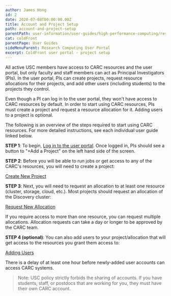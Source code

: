 ```yaml
---
author: James Hong
id: 2
date: 2020-07-08T00:00:00.00Z
title: Account and Project Setup
path: account-and-project-setup
parentPath: user-information/user-guides/high-performance-computing/research-computing-user-portal
cat: coldFront
parentPage: User Guides
sideMenuParent: Research Computing User Portal
excerpt: ColdFront user portal - project setup
---
```


All active USC members have access to CARC resources and the user portal, but only faculty and staff members can act as Principal Investigators (PIs). In the user portal, PIs can create projects, request resource allocations for their projects, and add other users (including students) to the projects they control.

Even though a PI can log in to the user portal, they won't have access to CARC resources by default. In order to start using CARC resources, PIs must create a project and request a resource allocation for it. Adding users to a project is optional.

The following is an overview of the steps required to start using CARC resources. For more detailed instructions, see each individual user guide linked below.  

**STEP 1**: To begin, [Log in to the user portal](https://hpcaccount.usc.edu/). Once logged in, PIs should see a button to "+Add a Project" on the left hand side of the screen.

**STEP 2**:  Before you will be able to run jobs or get access to any of the CARC's resources, you will need to create a project:  

[Create New Project](create-a-new-project)  

**STEP 3**:  Next, you will need to request an allocation to at least one resource (cluster, storage, cloud, etc.).  Most projects should request an allocation of the Discovery cluster:

[Request New Allocation](request-new-allocation)

If you require access to more than one resource, you can request multiple allocations. Allocation requests can take a day or longer to be approved by the CARC team.

**STEP 4 (optional)**: You can also add users to your project/allocation that will get access to the resources you grant them access to:  

[Adding Users](adding-users-to-project-or-allocation)  

There is a delay of at least one hour before newly-added user accounts can access CARC systems.

> Note:  USC policy strictly forbids the sharing of accounts. If you have students, staff, or postdocs that are working for you, they must have their own CARC account.
